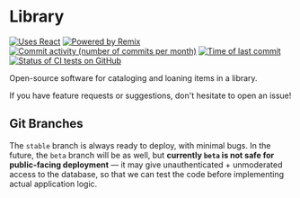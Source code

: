 # Library

[![Uses React](https://img.shields.io/badge/uses-react-blue?logo=react)](https://react.dev/)
[![Powered by Remix](https://img.shields.io/badge/powered_by-remix-black?logo=remix)](https://remix.run/)
[![Commit activity (number of commits per month)](https://img.shields.io/github/commit-activity/m/pwbriggs/bvs?logo=github)](https://github.com/pwbriggs/bvs/commits/dev/)
[![Time of last commit](https://img.shields.io/github/last-commit/pwbriggs/bvs/dev?logo=github)](https://github.com/pwbriggs/bvs/commits/dev/)
[![Status of CI tests on GitHub](https://img.shields.io/github/actions/workflow/status/pwbriggs/library/ci.yml?label=CI+tests&logo=github)](https://github.com/pwbriggs/library/actions)


Open-source software for cataloging and loaning items in a library.

If you have feature requests or suggestions, don't hesitate to open an issue!

## Git Branches

The `stable` branch is always ready to deploy, with minimal bugs. In the future, the `beta` branch will be as well, but **currently `beta` is not safe for public-facing deployment** &mdash; it may give unauthenticated + unmoderated access to the database, so that we can test the code before implementing actual application logic.
